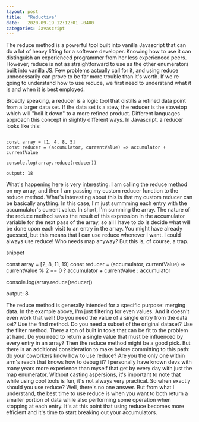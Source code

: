 ```yaml
---
layout: post
title:  "Reductive"
date:   2020-09-19 12:12:01 -0400
categories: Javascript
---
```

The reduce method is a powerful tool built into vanilla Javascript that can do a lot of heavy lifting for a software developer. Knowing how to use it can distinguish an experienced programmer from her less experienced peers. However, reduce is not as straightforward to use  as the other enumerators built into vanilla JS. Few problems actually call for it, and using reduce unnecessarily can prove to be far more trouble than it's worth. If we're going to understand how to use reduce, we first need to understand what it is and when it is best employed. 

Broadly speaking, a reducer is a logic tool that distills a refined data point from a larger data set. If the data set is a stew, the reducer is the stovetop which will "boil it down" to a more refined product. Different languages approach this concept in slightly different ways. In Javascript, a reducer looks like this:

```

const array = [1, 4, 8, 5]
const reducer = (accumulator, currentValue) => accumulator + currentValue

console.log(array.reduce(reducer))

output: 18

```

What's happening here is very interesting. I am calling the reduce method on my array, and then I am passing my custom reducer function to the reduce method. What's interesting about this is that my custom reducer can be basically anything. In this case, I'm just summming each entry with the accumulator's current value. In short, I'm summing the array. The nature of the reduce method saves the result of this expression in the accumulator variable for the next pass of the array, so all I have to do is decide what will be done upon each visit to an entry in the array. You might have already guessed, but this means that I can use reduce whenever I want. I could always use reduce! Who needs map anyway? But this is, of course, a trap.

snippet


const array = [2, 8, 11, 19]
const reducer = (accumulator, currentValue) =>  currentValue % 2 == 0 ? accumulator + currentValue : accumulator

console.log(array.reduce(reducer))

output: 8

The reduce method is generally intended for a specific purpose: merging data. In the example above, I'm just filtering for even values. And it doesn't even work that well! Do you need the value of a single entry from the data set? Use the find method. Do you need a subset of the original dataset? Use the filter method. There a ton of built in tools that can be fit to the problem at hand. Do you need to return a single value that must be influenced by every entry in an array? Then the reduce method might be a good pick. But there is an additional consideration to make before committing to this path: do your coworkers know how to use reduce? Are you the only one within arm's reach that knows how to debug it? I personally have known devs with many years more experience than myself that get by every day with just the map enumerator. Without casting aspersions, it's important to note that while using cool tools is fun, it's not always very practical. So when exactly should you use reduce? Well, there's no one answer. But from what I understand, the best time to use reduce is when you want to both return a smaller portion of data while also performing some operation when stopping at each entry. It's at this point that using reduce becomes more efficient and it's time to start breaking out your accumulators.
